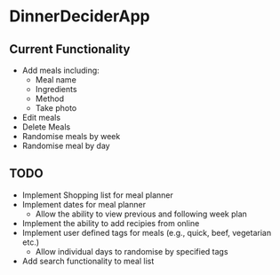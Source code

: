 # DinnerDeciderApp

## Current Functionality
- Add meals including:
  - Meal name
  - Ingredients
  - Method
  - Take photo
-  Edit meals
- Delete Meals
- Randomise meals by week
- Randomise meal by day

## TODO
- Implement Shopping list for meal planner
- Implement dates for meal planner
  - Allow the ability to view previous and following week plan
- Implement the ability to add recipies from online
- Implement user defined tags for meals (e.g., quick, beef, vegetarian etc.)
  - Allow individual days to randomise by specified tags
- Add search functionality to meal list
